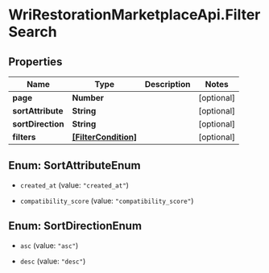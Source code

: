 # WriRestorationMarketplaceApi.FilterSearch

## Properties
Name | Type | Description | Notes
------------ | ------------- | ------------- | -------------
**page** | **Number** |  | [optional] 
**sortAttribute** | **String** |  | [optional] 
**sortDirection** | **String** |  | [optional] 
**filters** | [**[FilterCondition]**](FilterCondition.md) |  | [optional] 


<a name="SortAttributeEnum"></a>
## Enum: SortAttributeEnum


* `created_at` (value: `"created_at"`)

* `compatibility_score` (value: `"compatibility_score"`)




<a name="SortDirectionEnum"></a>
## Enum: SortDirectionEnum


* `asc` (value: `"asc"`)

* `desc` (value: `"desc"`)




